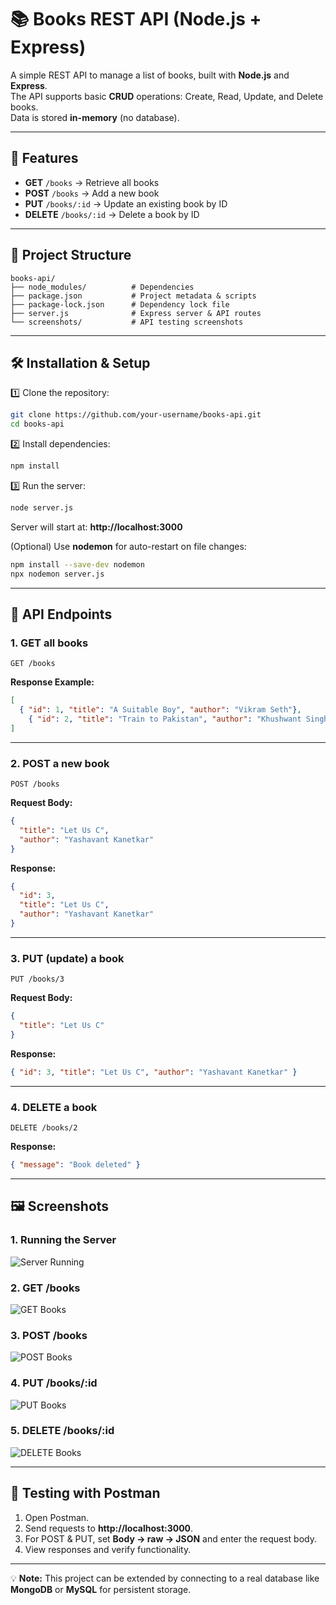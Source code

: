 # 📚 Books REST API (Node.js + Express)

A simple REST API to manage a list of books, built with **Node.js** and **Express**.  
The API supports basic **CRUD** operations: Create, Read, Update, and Delete books.  
Data is stored **in-memory** (no database).

---

## 🚀 Features
- **GET** `/books` → Retrieve all books
- **POST** `/books` → Add a new book
- **PUT** `/books/:id` → Update an existing book by ID
- **DELETE** `/books/:id` → Delete a book by ID

---

## 📂 Project Structure
```
books-api/
├── node_modules/          # Dependencies
├── package.json           # Project metadata & scripts
├── package-lock.json      # Dependency lock file
├── server.js              # Express server & API routes
└── screenshots/           # API testing screenshots
```

---

## 🛠️ Installation & Setup

1️⃣ Clone the repository:
```bash
git clone https://github.com/your-username/books-api.git
cd books-api
```

2️⃣ Install dependencies:
```bash
npm install
```

3️⃣ Run the server:
```bash
node server.js
```
Server will start at: **http://localhost:3000**

(Optional) Use **nodemon** for auto-restart on file changes:
```bash
npm install --save-dev nodemon
npx nodemon server.js
```

---

## 📌 API Endpoints

### 1. GET all books
```http
GET /books
```
**Response Example:**
```json
[
  { "id": 1, "title": "A Suitable Boy", "author": "Vikram Seth"},
    { "id": 2, "title": "Train to Pakistan", "author": "Khushwant Singh"}
]
```

---

### 2. POST a new book
```http
POST /books
```
**Request Body:**
```json
{
  "title": "Let Us C",
  "author": "Yashavant Kanetkar"
}
```
**Response:**
```json
{
  "id": 3,
  "title": "Let Us C",
  "author": "Yashavant Kanetkar"
}
```

---

### 3. PUT (update) a book
```http
PUT /books/3
```
**Request Body:**
```json
{
  "title": "Let Us C"
}
```
**Response:**
```json
{ "id": 3, "title": "Let Us C", "author": "Yashavant Kanetkar" }
```

---

### 4. DELETE a book
```http
DELETE /books/2
```
**Response:**
```json
{ "message": "Book deleted" }
```

---

## 🖼️ Screenshots

### 1. Running the Server
![Server Running](screenshots/server-running.png)

### 2. GET /books
![GET Books](screenshots/get-books.png)

### 3. POST /books
![POST Books](screenshots/post-books.png)

### 4. PUT /books/:id
![PUT Books](screenshots/put-books.png)

### 5. DELETE /books/:id
![DELETE Books](screenshots/delete-books.png)

---

## 🧪 Testing with Postman
1. Open Postman.
2. Send requests to **http://localhost:3000**.
3. For POST & PUT, set **Body → raw → JSON** and enter the request body.
4. View responses and verify functionality.

---


💡 **Note:** This project can be extended by connecting to a real database like **MongoDB** or **MySQL** for persistent storage.
